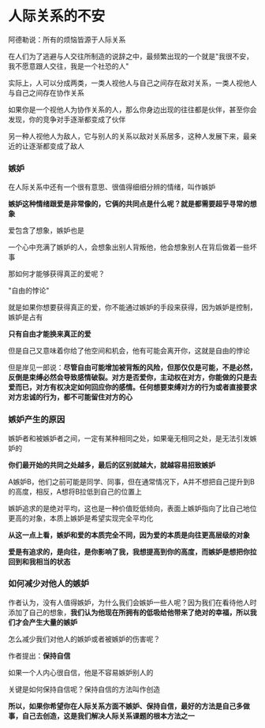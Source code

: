 # 人际关系的不安

阿德勒说：所有的烦恼皆源于人际关系

在人们为了逃避与人交往所制造的说辞之中，最频繁出现的一个就是"我很不安，我不愿意跟人交往，我是一个社恐的人"



实际上，人可以分成两类，一类人视他人与自己之间存在敌对关系，一类人视他人与自己之间存在协作关系



如果你是一个视他人为协作关系的人，那么你身边出现的往往都是伙伴，甚至你会发现，你的竞争对手逐渐都变成了伙伴

另一种人视他人为敌人，它与别人的关系以敌对关系居多，这种人发展下来，最亲近的让逐渐都变成了敌人



### 嫉妒

在人际关系中还有一个很有意思、很值得细细分辨的情绪，叫作嫉妒

**嫉妒这种情绪跟爱是非常像的，它俩的共同点是什么呢？就是都需要超乎寻常的想象**

爱包含了想象，嫉妒也是

一个心中充满了嫉妒的人，会想象出别人背叛他，他会想象别人在背后做着一些坏事



那如何才能够获得真正的爱呢？

"自由的悖论"

就是如果你想要获得真正的爱，你不能通过嫉妒的手段来获得，因为嫉妒是控制，嫉妒是占有

**只有自由才能换来真正的爱**

但是自己又意味着你给了他空间和机会，他有可能会离开你，这就是自由的悖论

但是岸见一郎说：**尽管自由可能增加被背叛的风险，但那仅仅是可能，不是必然，反倒是束缚必然会导致感情破裂。对方是否爱你，主动权在对方，你能做的只是去爱而已，对方有权决定如何回应你的感情。任何想要束缚对方的行为或者直接要求对方忠诚的行为，都不可能留住对方的心**



### 嫉妒产生的原因

嫉妒者和被嫉妒者之间，一定有某种相同之处，如果毫无相同之处，是无法引发嫉妒的

**你们最开始的共同之处越多，最后的区别就越大，就越容易招致嫉妒**

A嫉妒B，他们之前可能是同学、同事，但在通常情况下，A并不想把自己提升到B的高度，相反，A想将B拉低到自己的位置上

嫉妒追求的是绝对平均，这也是一种价值贬低倾向，表面上嫉妒指向了比自己地位更高的对象，本质上嫉妒是希望实现完全平均化

**从这一点上看，嫉妒和爱的本质完全不同，因为爱的本质是向往更高层级的对象**

**爱是有追求的，是向往，是你影响了我，我想提高到你的高度，而嫉妒是想把你拉回到和我相当的状态**



### 如何减少对他人的嫉妒

作者认为，没有人值得嫉妒，为什么我们会嫉妒一些人呢？因为我们在看待他人时添加了自己的想象，**我们认为他现在所拥有的低吸给他带来了绝对的幸福，所以我们才会产生大量的嫉妒**

怎么减少我们对他人的嫉妒或者被嫉妒的伤害呢？

作者提出：**保持自信**

如果一个人内心很自信，他是不容易嫉妒别人的

关键是如何保持自信呢？保持自信的方法叫作创造



**所以，如果你希望你在人际关系方面不嫉妒、保持自信，最好的方法是自己多做事，自己去创造，这是我们解决人际关系课题的根本方法之一**

